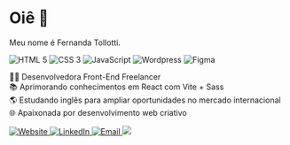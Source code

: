 # Oiê 👋 

Meu nome é Fernanda Tollotti.

![HTML 5](https://img.shields.io/badge/HTML5-333333?style=for-the-badge&logo=html5)
![CSS 3](https://img.shields.io/badge/CSS3-333333?style=for-the-badge&logo=css3&logoColor=1572B6)
![JavaScript](https://img.shields.io/badge/JavaScript-333333?style=for-the-badge&logo=javascript)
![Wordpress](https://img.shields.io/badge/Wordpress-333333?style=for-the-badge&logo=wordpress)
![Figma](https://img.shields.io/badge/Figma-333333?style=for-the-badge&logo=figma)

👩‍💻 Desenvolvedora Front-End Freelancer  
📚 Aprimorando conhecimentos em React com Vite + Sass  
🌎 Estudando inglês para ampliar oportunidades no mercado internacional  
🌐 Apaixonada por desenvolvimento web criativo


<a href="https://fernandatollotti.com.br" target="_blank">
  <img src="https://img.shields.io/badge/Website-b702ff?style=flat&logo=google-chrome&logoColor=white" alt="Website">
</a>

<a href="https://www.linkedin.com/in/fernanda-tollotti" target="_blank">
  <img src="https://img.shields.io/badge/LinkedIn-Fernanda%20Tollotti-b702ff?style=flat&logo=linkedin&logoColor=white" alt="LinkedIn">
</a>

<a href="mailto:fernandatollotti@gmail.com" target="_blank">
  <img src="https://img.shields.io/badge/Email-fernandatollotti@gmail.com-b702ff?style=flat&logo=gmail&logoColor=white" alt="Email">
</a>


<img src="https://github-readme-stats.vercel.app/api/top-langs/?username=fernandatollotti&layout=compact&hide_border=true&title_color=9A5AF2&text_color=fff&bg_color=0d1117" />
